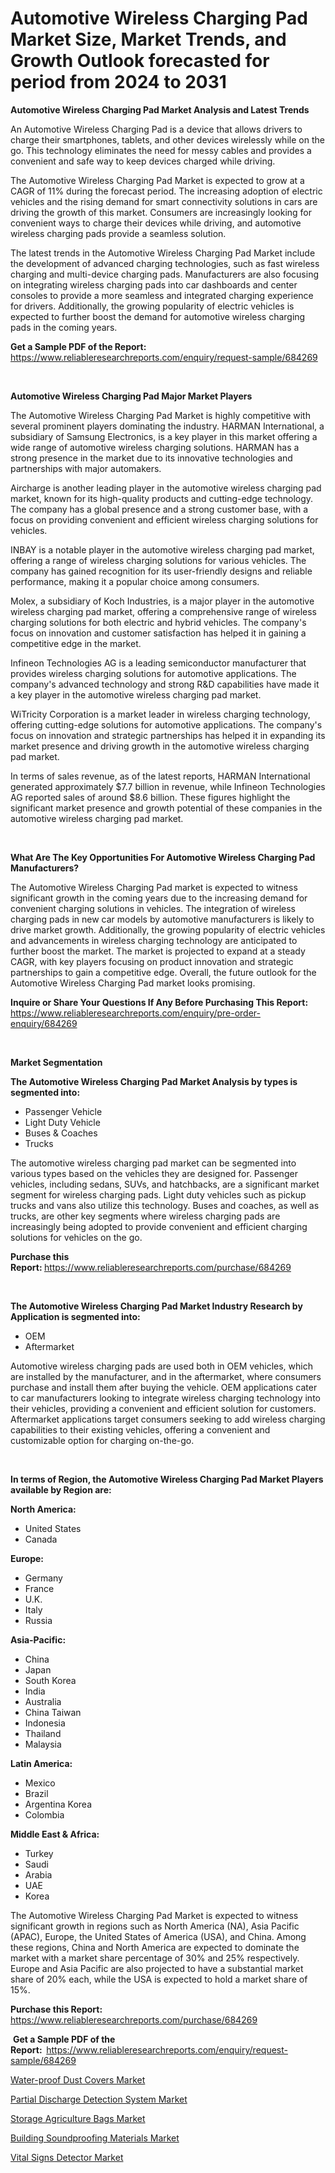 <p><h1>Automotive Wireless Charging Pad Market Size, Market Trends, and Growth Outlook forecasted for period from 2024 to 2031</h1></p><p><strong>Automotive Wireless Charging Pad Market Analysis and Latest Trends</strong></p>
<p><p>An Automotive Wireless Charging Pad is a device that allows drivers to charge their smartphones, tablets, and other devices wirelessly while on the go. This technology eliminates the need for messy cables and provides a convenient and safe way to keep devices charged while driving.</p><p>The Automotive Wireless Charging Pad Market is expected to grow at a CAGR of 11% during the forecast period. The increasing adoption of electric vehicles and the rising demand for smart connectivity solutions in cars are driving the growth of this market. Consumers are increasingly looking for convenient ways to charge their devices while driving, and automotive wireless charging pads provide a seamless solution.</p><p>The latest trends in the Automotive Wireless Charging Pad Market include the development of advanced charging technologies, such as fast wireless charging and multi-device charging pads. Manufacturers are also focusing on integrating wireless charging pads into car dashboards and center consoles to provide a more seamless and integrated charging experience for drivers. Additionally, the growing popularity of electric vehicles is expected to further boost the demand for automotive wireless charging pads in the coming years.</p></p>
<p><strong>Get a Sample PDF of the Report:&nbsp;</strong> <a href="https://www.reliableresearchreports.com/enquiry/request-sample/684269">https://www.reliableresearchreports.com/enquiry/request-sample/684269</a></p>
<p>&nbsp;</p>
<p><strong>Automotive Wireless Charging Pad Major Market Players</strong></p>
<p><p>The Automotive Wireless Charging Pad Market is highly competitive with several prominent players dominating the industry. HARMAN International, a subsidiary of Samsung Electronics, is a key player in this market offering a wide range of automotive wireless charging solutions. HARMAN has a strong presence in the market due to its innovative technologies and partnerships with major automakers.</p><p>Aircharge is another leading player in the automotive wireless charging pad market, known for its high-quality products and cutting-edge technology. The company has a global presence and a strong customer base, with a focus on providing convenient and efficient wireless charging solutions for vehicles.</p><p>INBAY is a notable player in the automotive wireless charging pad market, offering a range of wireless charging solutions for various vehicles. The company has gained recognition for its user-friendly designs and reliable performance, making it a popular choice among consumers.</p><p>Molex, a subsidiary of Koch Industries, is a major player in the automotive wireless charging pad market, offering a comprehensive range of wireless charging solutions for both electric and hybrid vehicles. The company's focus on innovation and customer satisfaction has helped it in gaining a competitive edge in the market.</p><p>Infineon Technologies AG is a leading semiconductor manufacturer that provides wireless charging solutions for automotive applications. The company's advanced technology and strong R&D capabilities have made it a key player in the automotive wireless charging pad market.</p><p>WiTricity Corporation is a market leader in wireless charging technology, offering cutting-edge solutions for automotive applications. The company's focus on innovation and strategic partnerships has helped it in expanding its market presence and driving growth in the automotive wireless charging pad market.</p><p>In terms of sales revenue, as of the latest reports, HARMAN International generated approximately $7.7 billion in revenue, while Infineon Technologies AG reported sales of around $8.6 billion. These figures highlight the significant market presence and growth potential of these companies in the automotive wireless charging pad market.</p></p>
<p>&nbsp;</p>
<p><strong>What Are The Key Opportunities For Automotive Wireless Charging Pad Manufacturers?</strong></p>
<p><p>The Automotive Wireless Charging Pad market is expected to witness significant growth in the coming years due to the increasing demand for convenient charging solutions in vehicles. The integration of wireless charging pads in new car models by automotive manufacturers is likely to drive market growth. Additionally, the growing popularity of electric vehicles and advancements in wireless charging technology are anticipated to further boost the market. The market is projected to expand at a steady CAGR, with key players focusing on product innovation and strategic partnerships to gain a competitive edge. Overall, the future outlook for the Automotive Wireless Charging Pad market looks promising.</p></p>
<p><strong>Inquire or Share Your Questions If Any Before Purchasing This Report:</strong> <a href="https://www.reliableresearchreports.com/enquiry/pre-order-enquiry/684269">https://www.reliableresearchreports.com/enquiry/pre-order-enquiry/684269</a></p>
<p>&nbsp;</p>
<p><strong>Market Segmentation</strong></p>
<p><strong>The Automotive Wireless Charging Pad Market Analysis by types is segmented into:</strong></p>
<p><ul><li>Passenger Vehicle</li><li>Light Duty Vehicle</li><li>Buses & Coaches</li><li>Trucks</li></ul></p>
<p><p>The automotive wireless charging pad market can be segmented into various types based on the vehicles they are designed for. Passenger vehicles, including sedans, SUVs, and hatchbacks, are a significant market segment for wireless charging pads. Light duty vehicles such as pickup trucks and vans also utilize this technology. Buses and coaches, as well as trucks, are other key segments where wireless charging pads are increasingly being adopted to provide convenient and efficient charging solutions for vehicles on the go.</p></p>
<p><strong>Purchase this Report:&nbsp;</strong><a href="https://www.reliableresearchreports.com/purchase/684269">https://www.reliableresearchreports.com/purchase/684269</a></p>
<p>&nbsp;</p>
<p><strong>The Automotive Wireless Charging Pad Market Industry Research by Application is segmented into:</strong></p>
<p><ul><li>OEM</li><li>Aftermarket</li></ul></p>
<p><p>Automotive wireless charging pads are used both in OEM vehicles, which are installed by the manufacturer, and in the aftermarket, where consumers purchase and install them after buying the vehicle. OEM applications cater to car manufacturers looking to integrate wireless charging technology into their vehicles, providing a convenient and efficient solution for customers. Aftermarket applications target consumers seeking to add wireless charging capabilities to their existing vehicles, offering a convenient and customizable option for charging on-the-go.</p></p>
<p>&nbsp;</p>
<p><strong>In terms of Region, the Automotive Wireless Charging Pad Market Players available by Region are:</strong></p>
<p>
    <p> <strong> North America: </strong>
        <ul>
            <li>United States</li>
            <li>Canada</li>
        </ul>
        </p> 
    <p> <strong> Europe: </strong>
        <ul>
            <li>Germany</li>
            <li>France</li>
            <li>U.K.</li>
            <li>Italy</li>
            <li>Russia</li>
        </ul>
        </p> 
    <p> <strong> Asia-Pacific: </strong>
        <ul>
            <li>China</li>
            <li>Japan</li>
            <li>South Korea</li>
            <li>India</li>
            <li>Australia</li>
            <li>China Taiwan</li>
            <li>Indonesia</li>
            <li>Thailand</li>
            <li>Malaysia</li>
        </ul>
        </p> 
    <p> <strong> Latin America: </strong>
        <ul>
            <li>Mexico</li>
            <li>Brazil</li>
            <li>Argentina Korea</li>
            <li>Colombia</li>
        </ul>
        </p> 
    <p> <strong> Middle East & Africa: </strong>
        <ul>
            <li>Turkey</li>
            <li>Saudi</li>
            <li>Arabia</li>
            <li>UAE</li>
            <li>Korea</li>
        </ul>
    </p>
    </p>
<p><p>The Automotive Wireless Charging Pad Market is expected to witness significant growth in regions such as North America (NA), Asia Pacific (APAC), Europe, the United States of America (USA), and China. Among these regions, China and North America are expected to dominate the market with a market share percentage of 30% and 25% respectively. Europe and Asia Pacific are also projected to have a substantial market share of 20% each, while the USA is expected to hold a market share of 15%.</p></p>
<p><strong>Purchase this Report: </strong><a href="https://www.reliableresearchreports.com/purchase/684269">https://www.reliableresearchreports.com/purchase/684269</a></p>
<p>&nbsp;<strong>Get a Sample PDF of the Report:&nbsp;&nbsp;</strong><a href="https://www.reliableresearchreports.com/enquiry/request-sample/684269">https://www.reliableresearchreports.com/enquiry/request-sample/684269</a></p>
<p><strong></strong></p>
<p><p><a href="https://view.publitas.com/reportprime-1/water-proof-dust-covers-market-size-growth-and-forecast-from-2024-2031/">Water-proof Dust Covers Market</a></p><p><a href="https://bubble-tree-ea4.notion.site/Partial-Discharge-Detection-System-Market-Size-Focuses-on-Market-Dynamics-In-Depth-Analysis-and-Fut-ec09812d8ab0476583c8884ca9dd2284">Partial Discharge Detection System Market</a></p><p><a href="https://view.publitas.com/reportprime-1/storage-agriculture-bags-market-growth-market-trends-covid-19-impact-and-forecasts-for-period-from-2024-2031/">Storage Agriculture Bags Market</a></p><p><a href="https://bubble-tree-ea4.notion.site/Global-Building-Soundproofing-Materials-Market-Size-and-Market-Trends-Insights-and-Projections-from-afbb89385f864eef89517ce550313456">Building Soundproofing Materials Market</a></p><p><a href="https://thundering-castanet-c65.notion.site/Vital-Signs-Detector-Market-Size-Global-Industry-Overview-Market-Segmentation-and-Forecast-2024-t-a0c0e6b5cab4451aa529ef4aa222ee49">Vital Signs Detector Market</a></p></p>